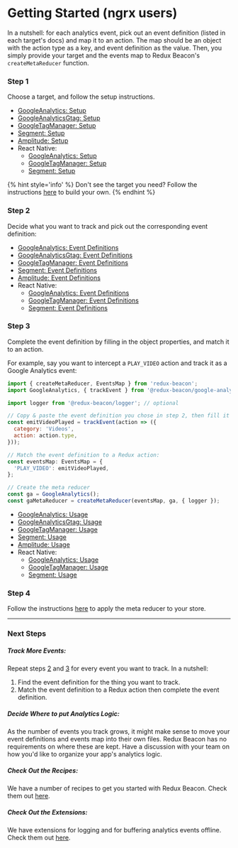 # Getting Started (ngrx users)

In a nutshell: for each analytics event, pick out an event definition (listed in
each target's docs) and map it to an action. The map should be an object with
the action type as a key, and event definition as the value. Then, you simply
provide your target and the events map to Redux Beacon's `createMetaReducer`
function.

### Step 1
Choose a target, and follow the setup instructions.

* [GoogleAnalytics: Setup](targets/google-analytics.md#setup)
* [GoogleAnalyticsGtag: Setup](targets/google-analytics-gtag.md#setup)
* [GoogleTagManager: Setup](targets/google-tag-manager.md#setup)
* [Segment: Setup](targets/segment.md#setup)
* [Amplitude: Setup](targets/amplitude.md#setup)
* React Native:
  * [GoogleAnalytics: Setup](targets/react-native-google-analytics.md#setup)
  * [GoogleTagManager: Setup](targets/react-native-google-tag-manager.md#setup)
  * [Segment: Setup](targets/react-native-segment.md#setup)

{% hint style='info' %}
Don't see the target you need?
Follow the instructions [here](examples-and-recipes.md#how-to-create-own-target.md) to build your own.
{% endhint %}

### Step 2
Decide what you want to track and pick out the corresponding event definition:

* [GoogleAnalytics: Event Definitions](targets/google-analytics.md#event-definitions)
* [GoogleAnalyticsGtag: Event Definitions](targets/google-analytics-gtag.md#event-definitions)
* [GoogleTagManager: Event Definitions](targets/google-tag-manager.md#event-definitions)
* [Segment: Event Definitions](targets/segment.md#event-definitions)
* [Amplitude: Event Definitions](targets/amplitude.md#event-definitions)
* React Native:
  * [GoogleAnalytics: Event Definitions](targets/react-native-google-analytics.md#event-definitions)
  * [GoogleTagManager: Event Definitions](targets/react-native-google-tag-manager.md#event-definitions)
  * [Segment: Event Definitions](targets/react-native-segment.md#event-definitions)

### Step 3
Complete the event definition by filling in the object properties, and match it
to an action.

For example, say you want to intercept a `PLAY_VIDEO` action and track it
as a Google Analytics event:

```js
import { createMetaReducer, EventsMap } from 'redux-beacon';
import GoogleAnalytics, { trackEvent } from '@redux-beacon/google-analytics';

import logger from '@redux-beacon/logger'; // optional

// Copy & paste the event definition you chose in step 2, then fill it in.
const emitVideoPlayed = trackEvent(action => ({
  category: 'Videos',
  action: action.type,
}));

// Match the event definition to a Redux action:
const eventsMap: EventsMap = {
  'PLAY_VIDEO': emitVideoPlayed,
};

// Create the meta reducer
const ga = GoogleAnalytics();
const gaMetaReducer = createMetaReducer(eventsMap, ga, { logger });
```

* [GoogleAnalytics: Usage](targets/google-analytics.md#usage)
* [GoogleAnalyticsGtag: Usage](targets/google-analytics-gtag.md#usage)
* [GoogleTagManager: Usage](targets/google-tag-manager.md#usage)
* [Segment: Usage](targets/segment.md#usage)
* [Amplitude: Usage](targets/amplitude.md#usage)
* React Native:
  * [GoogleAnalytics: Usage](targets/react-native-google-analytics.md#usage)
  * [GoogleTagManager: Usage](targets/react-native-google-tag-manager.md#usage)
  * [Segment: Usage](targets/react-native-segment.md#usage)

### Step 4
Follow the instructions [here](https://github.com/ngrx/platform/blob/master/docs/store/api.md#meta-reducers) to
apply the meta reducer to your store.

----

### Next Steps

##### Track More Events:
Repeat steps [2](#step-2) and [3](#step-3) for every event you want to track. In a nutshell:
  1. Find the event definition for the thing you want to track.
  2. Match the event definition to a Redux action then complete the event definition.

##### Decide Where to put Analytics Logic:
As the number of events you track grows, it might make sense to move your event
definitions and events map into their own files. Redux Beacon has no
requirements on where these are kept. Have a discussion with your team on how
you'd like to organize your app's analytics logic.

##### Check Out the Recipes:
We have a number of recipes to get you started with Redux Beacon. Check them
out [here](examples-and-recipes.md).

##### Check Out the Extensions:
We have extensions for logging and for buffering analytics events
offline. Check them out [here](extensions/index.md).
